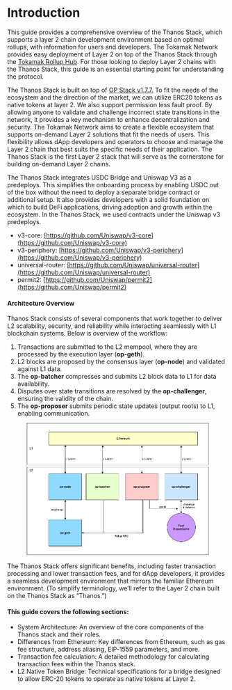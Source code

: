# Introduction

This guide provides a comprehensive overview of the Thanos Stack, which supports a layer 2 chain development environment based on optimal rollups, with information for users and developers. The Tokamak Network provides easy deployment of Layer 2 on top of the Thanos Stack through the [Tokamak Rollup Hub](https://rolluphub.tokamak.network/). For those looking to deploy Layer 2 chains with the Thanos Stack, this guide is an essential starting point for understanding the protocol.

The Thanos Stack is built on top of [OP Stack v1.7.7.](https://github.com/ethereum-optimism/optimism/tree/v1.7.7) To fit the needs of the ecosystem and the direction of the market, we can utilize ERC20 tokens as native tokens at layer 2. We also support permission less fault proof. By allowing anyone to validate and challenge incorrect state transitions in the network, it provides a key mechanism to enhance decentralization and security. The Tokamak Network aims to create a flexible ecosystem that supports on-demand Layer 2 solutions that fit the needs of users. This flexibility allows dApp developers and operators to choose and manage the Layer 2 chain that best suits the specific needs of their application. The Thanos Stack is the first Layer 2 stack that will serve as the cornerstone for building on-demand Layer 2 chains.

The Thanos Stack integrates USDC Bridge and Uniswap V3 as a predeploys. This simplifies the onboarding process by enabling USDC out of the box without the need to deploy a separate bridge contract or additional setup. It also provides developers with a solid foundation on which to build DeFi applications, driving adoption and growth within the ecosystem. In the Thanos Stack, we used contracts under the Uniswap v3 predeploys.

* v3-core: [https://github.com/Uniswap/v3-core](https://github.com/Uniswap/v3-core)
* v3-periphery: [https://github.com/Uniswap/v3-periphery](https://github.com/Uniswap/v3-periphery)
* universal-router: [https://github.com/Uniswap/universal-router](https://github.com/Uniswap/universal-router)
* permit2: [https://github.com/Uniswap/permit2](https://github.com/Uniswap/permit2)

#### Architecture Overview

Thanos Stack consists of several components that work together to deliver L2 scalability, security, and reliability while interacting seamlessly with L1 blockchain systems. Below is overview of the workflow:

1. Transactions are submitted to the L2 mempool, where they are processed by the execution layer (**op-geth**).
2. L2 blocks are proposed by the consensus layer (**op-node**) and validated against L1 data.
3. The **op-batcher** compresses and submits L2 block data to L1 for data availability.
4. Disputes over state transitions are resolved by the **op-challenger**, ensuring the validity of the chain.
5. The **op-proposer** submits periodic state updates (output roots) to L1, enabling communication.

<figure><img src="../../../.gitbook/assets/system_architecture2 (1).png" alt=""><figcaption></figcaption></figure>

The Thanos Stack offers significant benefits, including faster transaction processing and lower transaction fees, and for dApp developers, it provides a seamless development environment that mirrors the familiar Ethereum environment. (To simplify terminology, we’ll refer to the Layer 2 chain built on the Thanos Stack as “Thanos.”)

#### **This guide covers the following sections:**

* System Architecture: An overview of the core components of the Thanos stack and their roles.
* Differences from Ethereum: Key differences from Ethereum, such as gas fee structure, address aliasing, EIP-1559 parameters, and more.
* Transaction fee calculation: A detailed methodology for calculating transaction fees within the Thanos stack.
* L2 Native Token Bridge: Technical specifications for a bridge designed to allow ERC-20 tokens to operate as native tokens at Layer 2.
